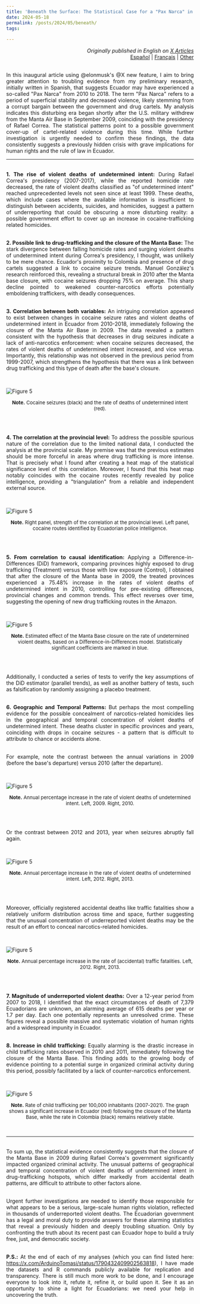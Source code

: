 ```yaml
---
title: 'Beneath the Surface: The Statistical Case for a "Pax Narca" in Ecuador'
date: 2024-05-18
permalink: /posts/2024/05/beneath/
tags:
 
---
```

<div style="text-align: right;">
  <em>Originally published in English on <a href="https://twitter.com/ArduinoTomasi/status/1791956012926185797" target="_blank" rel="noopener noreferrer">X Articles</a></em><br>
  <a href="#" onclick="translateLanguage('es', this); return false;">Español</a> | 
  <a href="#" onclick="translateLanguage('fr', this); return false;">Français</a> | 
  <a href="#" onclick="showTranslateDropdown(this); return false;">Other</a>
  <div id="google_translate_element" style="display: none;"></div>
  <script type="text/javascript">
    function googleTranslateElementInit() {
      new google.translate.TranslateElement({pageLanguage: 'en', layout: google.translate.TranslateElement.InlineLayout.SIMPLE, autoDisplay: false}, 'google_translate_element');
    }

    function translateLanguage(lang, elem) {
      var parent = elem.parentNode;
      var translateElement = parent.querySelector('#google_translate_element');
      var googleTranslate = translateElement.querySelector('.goog-te-combo');
      googleTranslate.value = lang;
      googleTranslate.dispatchEvent(new Event('change'));
    }

    function showTranslateDropdown(elem) {
      var parent = elem.parentNode;
      var translateElement = parent.querySelector('#google_translate_element');
      translateElement.style.display = 'inline-block';
    }

    (function() {
      var gtScript = document.createElement('script');
      gtScript.type = 'text/javascript';
      gtScript.async = true;
      gtScript.src = '//translate.google.com/translate_a/element.js?cb=googleTranslateElementInit';
      document.head.appendChild(gtScript);
    })();
  </script>
</div>


<div style="text-align: justify;">

  <br> In this inaugural article using @elonmusk's @X new feature, I aim to bring greater attention to troubling evidence from my preliminary research, initially written in Spanish, that suggests Ecuador may have experienced a so-called "Pax Narca" from 2010 to 2018. The term "Pax Narca" refers to a period of superficial stability and decreased violence, likely stemming from a corrupt bargain between the government and drug cartels. My analysis indicates this disturbing era began shortly after the U.S. military withdrew from the Manta Air Base in September 2009, coinciding with the presidency of Rafael Correa. The statistical patterns point to a possible government cover-up of cartel-related violence during this time. While further investigation is urgently needed to confirm these findings, the data consistently suggests a previously hidden crisis with grave implications for human rights and the rule of law in Ecuador.<br>


<hr>


<br><strong>1. The rise of violent deaths of undetermined intent:</strong> During Rafael Correa's presidency (2007-2017), while the reported homicide rate decreased, the rate of violent deaths classified as "of undetermined intent" reached unprecedented levels not seen since at least 1999. These deaths, which include cases where the available information is insufficient to distinguish between accidents, suicides, and homicides, suggest a pattern of underreporting that could be obscuring a more disturbing reality: a possible government effort to cover up an increase in cocaine-trafficking related homicides.<br>

<br><strong>2. Possible link to drug-trafficking and the closure of the Manta Base:</strong> The stark divergence between falling homicide rates and surging violent deaths of undetermined intent during Correa's presidency, I thought, was unlikely to be mere chance. Ecuador's proximity to Colombia and presence of drug cartels suggested a link to cocaine seizure trends. Manuel González's research reinforced this, revealing a structural break in 2010 after the Manta base closure, with cocaine seizures dropping 75% on average. This sharp decline pointed to weakened counter-narcotics efforts potentially emboldening traffickers, with deadly consequences.<br>

<br><strong>3. Correlation between both variables:</strong> An intriguing correlation appeared to exist between changes in cocaine seizure rates and violent deaths of undetermined intent in Ecuador from 2010-2018, immediately following the closure of the Manta Air Base in 2009. The data revealed a pattern consistent with the hypothesis that decreases in drug seizures indicate a lack of anti-narcotics enforcement: when cocaine seizures decreased, the rates of violent deaths of undetermined intent increased, and vice versa. Importantly, this relationship was not observed in the previous period from 1999-2007, which strengthens the hypothesis that there was a link between drug trafficking and this type of death after the base's closure.<br>

</div><br>

![Figure 5](/images/cocaycausaFFF.png)<br>
<div style="text-align: center;font-size:13px;">

<strong>Note.</strong> Cocaine seizures (black) and the rate of deaths of undetermined intent (red).
</div><br>

<div style="text-align: justify;">

<br><strong>4. The correlation at the provincial level:</strong> To address the possible spurious nature of the correlation due to the limited national data, I conducted the analysis at the provincial scale. My premise was that the previous estimates should be more forceful in areas where drug trafficking is more intense. That is precisely what I found after creating a heat map of the statistical significance level of this correlation. Moreover, I found that this heat map notably coincides with the cocaine routes recently revealed by police intelligence, providing a "triangulation" from a reliable and independent external source.<br>

</div><br>

![Figure 5](/images/compma.png)<br>
<div style="text-align: center;font-size:13px;">

<strong>Note.</strong> Right panel, strength of the correlation at the provincial level. Left panel, cocaine routes identified by Ecuadorian police intelligence.
</div><br>

<div style="text-align: justify;">

<br><strong>5. From correlation to causal identification:</strong> Applying a Difference-in-Differences (DiD) framework, comparing provinces highly exposed to drug trafficking (Treatment) versus those with low exposure (Control), I obtained that after the closure of the Manta base in 2009, the treated provinces experienced a 75.48% increase in the rates of violent deaths of undetermined intent in 2010, controlling for pre-existing differences, provincial changes and common trends. This effect reverses over time, suggesting the opening of new drug trafficking routes in the Amazon.<br>

</div><br>

![Figure 5](/images/efectoFF2.png)<br>
<div style="text-align: center;font-size:13px;">

<strong>Note.</strong> Estimated effect of the Manta Base closure on the rate of undetermined violent deaths, based on a Difference-in-Differences model. Statistically significant coefficients are marked in blue.
</div><br>

<div style="text-align: justify;">

<br>Additionally, I conducted a series of tests to verify the key assumptions of the DiD estimator (parallel trends), as well as another battery of tests, such as falsification by randomly assigning a placebo treatment.<br>


<br><strong>6. Geographic and Temporal Patterns:</strong> But perhaps the most compelling evidence for the possible concealment of narcotics-related homicides lies in the geographical and temporal concentration of violent deaths of undetermined intent. These deaths cluster in specific provinces and years, coinciding with drops in cocaine seizures - a pattern that is difficult to attribute to chance or accidents alone.<br>

<br>For example, note the contrast between the annual variations in 2009 (before the base's departure) versus 2010 (after the departure).<br>


</div><br>

![Figure 5](/images/compff1.png)<br>
<div style="text-align: center;font-size:13px;">

<strong>Note.</strong> Annual percentage increase in the rate of violent deaths of undetermined intent. Left, 2009. Right, 2010.

</div><br>

<div style="text-align: justify;">

<br>Or the contrast between 2012 and 2013, year when seizures abruptly fall again.<br>

</div><br>

![Figure 5](/images/compff3.png)<br>
<div style="text-align: center;font-size:13px;">

<strong>Note.</strong> Annual percentage increase in the rate of violent deaths of undetermined intent. Left, 2012. Right, 2013.

</div><br>

<div style="text-align: justify;">

<br>Moreover, officially registered accidental deaths like traffic fatalities show a relatively uniform distribution across time and space, further suggesting that the unusual concentration of underreported violent deaths may be the result of an effort to conceal narcotics-related homicides.<br>

</div><br>

![Figure 5](/images/201213.png)<br>
<div style="text-align: center;font-size:13px;">

<strong>Note.</strong> Annual percentage increase in the rate of (accidental) traffic fatalities. Left, 2012. Right, 2013.

</div><br>

<div style="text-align: justify;">

<br><strong>7. Magnitude of underreported violent deaths:</strong> Over a 12-year period from 2007 to 2018, I identified that the exact circumstances of death of 7,379 Ecuadorians are unknown, an alarming average of 615 deaths per year or 1.7 per day. Each one potentially represents an unresolved crime. These figures reveal a possible massive and systematic violation of human rights and a widespread impunity in Ecuador.<br>

<br><strong>8. Increase in child trafficking:</strong> Equally alarming is the drastic increase in child trafficking rates observed in 2010 and 2011, immediately following the closure of the Manta Base. This finding adds to the growing body of evidence pointing to a potential surge in organized criminal activity during this period, possibly facilitated by a lack of counter-narcotics enforcement.<br>


</div><br>

![Figure 5](/images/traficados.jpeg)<br>
<div style="text-align: center;font-size:13px;">

<strong>Note.</strong> Rate of child trafficking per 100,000 inhabitants (2007-2021). The graph shows a significant increase in Ecuador (red) following the closure of the Manta Base, while the rate in Colombia (black) remains relatively stable.

</div><br>


<hr>


<div style="text-align: justify;">

<br>To sum up, the statistical evidence consistently suggests that the closure of the Manta Base in 2009 during Rafael Correa's government significantly impacted organized criminal activity. The unusual patterns of geographical and temporal concentration of violent deaths of undetermined intent in drug-trafficking hotspots, which differ markedly from accidental death patterns, are difficult to attribute to other factors alone.
<br>

<br>Urgent further investigations are needed to identify those responsible for what appears to be a serious, large-scale human rights violation, reflected in thousands of underreported violent deaths. The Ecuadorian government has a legal and moral duty to provide answers for these alarming statistics that reveal a previously hidden and deeply troubling situation. Only by confronting the truth about its recent past can Ecuador hope to build a truly free, just, and democratic society.<br>

<br><strong>P.S.:</strong> At the end of each of my analyses (which you can find listed here: https://x.com/ArduinoTomasi/status/1790432409902563818), I have made the datasets and R commands publicly available for replication and transparency. There is still much more work to be done, and I encourage everyone to look into it, refute it, refine it, or build upon it. See it as an opportunity to shine a light for Ecuadorians: we need your help in uncovering the truth.<br>



</div><br>